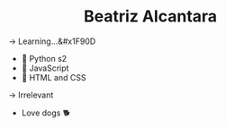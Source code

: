<h1 align="center">Beatriz Alcantara</h1>

&rarr; Learning...&#x1F90D

* :snake: Python s2
* :rhinoceros: JavaScript
* :paw_prints: HTML and CSS

&rarr; Irrelevant
 
* Love dogs :dog2:

